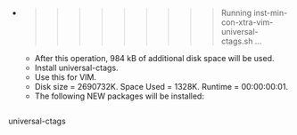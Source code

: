 * >>>>>>>>> Running inst-min-con-xtra-vim-universal-ctags.sh ...
  * After this operation, 984 kB of additional disk space will be used.
  * Install universal-ctags.
  * Use this for VIM.
  * Disk size = 2690732K. Space Used = 1328K. Runtime = 00:00:00:01.
  * The following NEW packages will be installed:
  ```bash
universal-ctags
  ```
